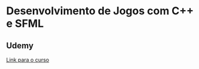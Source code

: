 # Desenvolvimento de Jogos com C++ e SFML

## Udemy

[Link para o curso](https://www.udemy.com/course/curso-de-criacao-de-games-com-cpp-e-sfml-windows-e-linux/learn/lecture/31737818#overview)
